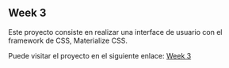 ## Week 3
Este proyecto consiste en realizar una interface de usuario con el framework de CSS, Materialize CSS.

Puede visitar el proyecto en el siguiente enlace: <a href="https://week3-a0ed3.web.app/" target="_blank">Week 3</a>
